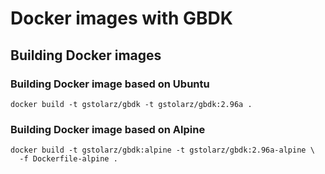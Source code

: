 # Docker images with GBDK

## Building Docker images

### Building Docker image based on Ubuntu
```shell-script
docker build -t gstolarz/gbdk -t gstolarz/gbdk:2.96a .
```

### Building Docker image based on Alpine
```shell-script
docker build -t gstolarz/gbdk:alpine -t gstolarz/gbdk:2.96a-alpine \
  -f Dockerfile-alpine .
```
